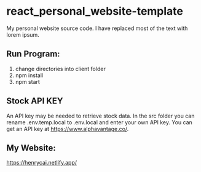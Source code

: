 # react_personal_website-template
My personal website source code. I have replaced most of the text with lorem ipsum.

## Run Program:
<ol>
<li>change directories into client folder</li>
<li>npm install</li>
<li>npm start</li>
</ol>

## Stock API KEY
An API key may be needed to retrieve stock data.
In the src folder you can rename .env.temp.local to .env.local and enter your own API key. You can get an API key at https://www.alphavantage.co/.

## My Website:
https://henrycai.netlify.app/






